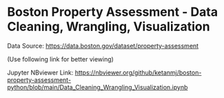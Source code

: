 # Boston Property Assessment - Data Cleaning, Wrangling, Visualization


Data Source: https://data.boston.gov/dataset/property-assessment


(Use following link for better viewing)

Jupyter NBviewer Link: https://nbviewer.org/github/ketanmj/boston-property-assessment-python/blob/main/Data_Cleaning_Wrangling_Visualization.ipynb
